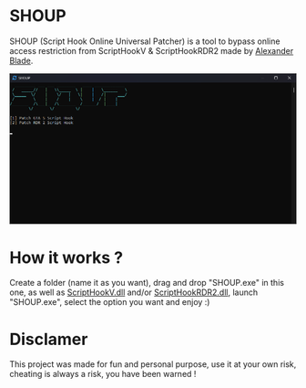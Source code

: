 # SHOUP

SHOUP (Script Hook Online Universal Patcher) is a tool to bypass online access restriction from ScriptHookV &amp; ScriptHookRDR2 made by <a href="http://www.dev-c.com/">Alexander Blade</a>.

![SHOUP_yuvqsLY99W](https://raw.githubusercontent.com/K3rhos/SHOUP/main/SHOUP_yuvqsLY99W.png)

# How it works ?

Create a folder (name it as you want), drag and drop "SHOUP.exe" in this one, as well as <a href="http://www.dev-c.com/gtav/scripthookv/">ScriptHookV.dll</a> and/or <a href="http://www.dev-c.com/rdr2/scripthookrdr2/">ScriptHookRDR2.dll</a>, launch "SHOUP.exe", select the option you want and enjoy :)

# Disclamer

This project was made for fun and personal purpose, use it at your own risk, cheating is always a risk, you have been warned !
